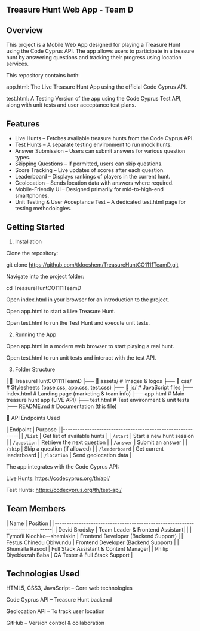 ## Treasure Hunt Web App - Team D

## Overview

This project is a Mobile Web App designed for playing a Treasure Hunt using the Code Cyprus API. The app allows users to participate in a treasure hunt by answering questions and tracking their progress using location services.

This repository contains both:

app.html: The Live Treasure Hunt App using the official Code Cyprus API.

test.html: A Testing Version of the app using the Code Cyprus Test API, along with unit tests and user acceptance test plans.

## Features

- Live Hunts – Fetches available treasure hunts from the Code Cyprus API.
- Test Hunts – A separate testing environment to run mock hunts.
- Answer Submission – Users can submit answers for various question types.
- Skipping Questions – If permitted, users can skip questions.
- Score Tracking – Live updates of scores after each question.
- Leaderboard – Displays rankings of players in the current hunt.
- Geolocation – Sends location data with answers where required.
- Mobile-Friendly UI – Designed primarily for mid-to-high-end smartphones.
- Unit Testing & User Acceptance Test – A dedicated test.html page for testing methodologies.

## Getting Started

1.  Installation

Clone the repository:

git clone https://github.com/tklocshem/TreasureHuntCO1111TeamD.git

Navigate into the project folder:

cd TreasureHuntCO1111TeamD

Open index.html in your browser for an introduction to the project.

Open app.html to start a Live Treasure Hunt.

Open test.html to run the Test Hunt and execute unit tests.

2. Running the App

Open app.html in a modern web browser to start playing a real hunt.

Open test.html to run unit tests and interact with the test API.

3. Folder Structure

|   📂 TreasureHuntCO1111TeamD
├── 📂 assets/            # Images & logos
├── 📂 css/               # Stylesheets (base.css, app.css, test.css)
├── 📂 js/                # JavaScript files
├── index.html            # Landing page (marketing & team info)
├── app.html              # Main treasure hunt app (LIVE API)
├── test.html             # Test environment & unit tests
├── README.md             # Documentation (this file)

📡 API Endpoints Used


|   Endpoint       |               Purpose                  |
|-----------------------------------------------------------|
|   `/List`        |  Get list of available hunts           |
|   `/start`       |  Start a new hunt session              |
|   `/question`    |  Retrieve the next question            |
|   `/answer`      |  Submit an answer                      |
|   `/skip`        |  Skip a question (if allowed)          |
|   `/leaderboard` |  Get current leaderboard               |
|   `/location`    |  Send geolocation data                 |


The app integrates with the Code Cyprus API:

Live Hunts: https://codecyprus.org/th/api/

Test Hunts: https://codecyprus.org/th/test-api/

## Team Members

|          Name                    |                   Position               |
|-----------------------------------------------------------------------------|
|  Devid Brodsky                   |     Team Leader & Frontend Assistant|    |
|  Tymofii Klochko--shemiakin      |     Frontend Developer (Backend Support) |
|  Festus Chinedu Obiwundu         |     Frontend Developer (Backend Support) |
|  Shumaila Rasool                 |    Full Stack Assistant & Content Manager|
|  Philip Diyebkazah Baba          |           QA Tester & Full Stack Support |



## Technologies Used

HTML5, CSS3, JavaScript – Core web technologies

Code Cyprus API – Treasure Hunt backend

Geolocation API – To track user location

GitHub – Version control & collaboration
